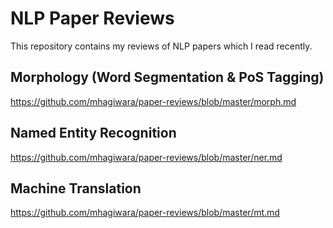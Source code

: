 NLP Paper Reviews
=================

This repository contains my reviews of NLP papers which I read recently.

Morphology (Word Segmentation & PoS Tagging)
--------------------------------------------

https://github.com/mhagiwara/paper-reviews/blob/master/morph.md

Named Entity Recognition
------------------------

https://github.com/mhagiwara/paper-reviews/blob/master/ner.md


Machine Translation
-------------------

https://github.com/mhagiwara/paper-reviews/blob/master/mt.md
